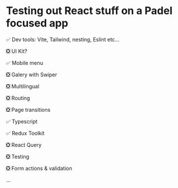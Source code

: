 # Testing out React stuff on a Padel focused app

:white_check_mark: Dev tools: Vite, Tailwind, nesting, Eslint etc...

:negative_squared_cross_mark: UI Kit?

:white_check_mark: Mobile menu

:negative_squared_cross_mark: Galery with Swiper

:negative_squared_cross_mark: Multilingual

:negative_squared_cross_mark: Routing

:negative_squared_cross_mark: Page transitions

:white_check_mark: Typescript

:white_check_mark: Redux Toolkit

:negative_squared_cross_mark: React Query

:negative_squared_cross_mark: Testing

:negative_squared_cross_mark: Form actions & validation

...
